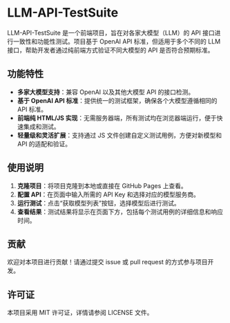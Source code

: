 # LLM-API-TestSuite

LLM-API-TestSuite 是一个前端项目，旨在对各家大模型（LLM）的 API 接口进行一致性和功能性测试。项目基于 OpenAI API 标准，但适用于多个不同的 LLM 接口，帮助开发者通过纯前端方式验证不同大模型的 API 是否符合预期标准。

## 功能特性

- **多家大模型支持**：兼容 OpenAI 以及其他大模型 API 的接口检测。
- **基于 OpenAI API 标准**：提供统一的测试框架，确保各个大模型遵循相同的 API 标准。
- **前端纯 HTML/JS 实现**：无需服务器端，所有测试均在浏览器端运行，便于快速集成和测试。
- **轻量级和灵活扩展**：支持通过 JS 文件创建自定义测试用例，方便对新模型和 API 的适配和验证。

## 使用说明

1. **克隆项目**：将项目克隆到本地或直接在 GitHub Pages 上查看。
2. **配置 API**：在页面中输入所需的 API Key 和选择对应的模型服务商。
3. **运行测试**：点击“获取模型列表”按钮，选择模型后进行测试。
4. **查看结果**：测试结果将显示在页面下方，包括每个测试用例的详细信息和响应时间。


## 贡献

欢迎对本项目进行贡献！请通过提交 issue 或 pull request 的方式参与项目开发。

## 许可证

本项目采用 MIT 许可证，详情请参阅 LICENSE 文件。
